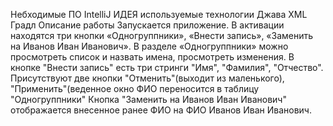 
Небходимые ПО
IntelliJ ИДЕЯ
используемые технологии
Джава
XML
Градл
Описание работы
Запускается приложение. В активации находятся три кнопки «Одногруппники», «Внести запись», «Заменить на Иванов Иван Иванович». В разделе «Одногруппники» можно просмотреть список и назвать имена, просмотреть изменения. В кнопке "Внести запись" есть три стринги "Имя", "Фамилия", "Отчество". Присутствуют две кнопки "Отменить"(выходит из маленького), "Применить"(веденное окно ФИО переносится в таблицу "Одногруппники" Кнопка "Заменить на Иванов Иван Иванович" отображается внесенное ранее ФИО на ФИО Иванов Иван Иванович.
